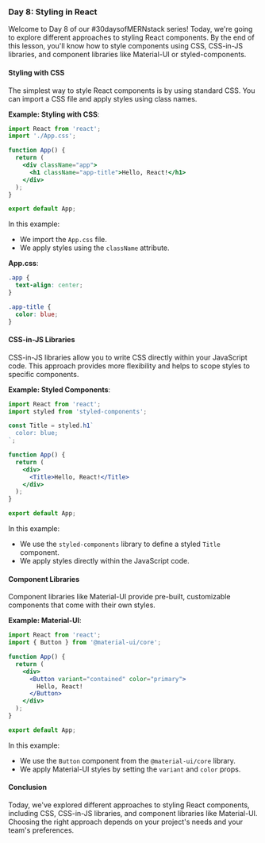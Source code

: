 ### Day 8: Styling in React

Welcome to Day 8 of our #30daysofMERNstack series! Today, we're going to explore different approaches to styling React components. By the end of this lesson, you'll know how to style components using CSS, CSS-in-JS libraries, and component libraries like Material-UI or styled-components.

#### Styling with CSS

The simplest way to style React components is by using standard CSS. You can import a CSS file and apply styles using class names.

**Example: Styling with CSS**:

```jsx
import React from 'react';
import './App.css';

function App() {
  return (
    <div className="app">
      <h1 className="app-title">Hello, React!</h1>
    </div>
  );
}

export default App;
```

In this example:
- We import the `App.css` file.
- We apply styles using the `className` attribute.

**App.css**:

```css
.app {
  text-align: center;
}

.app-title {
  color: blue;
}
```

#### CSS-in-JS Libraries

CSS-in-JS libraries allow you to write CSS directly within your JavaScript code. This approach provides more flexibility and helps to scope styles to specific components.

**Example: Styled Components**:

```jsx
import React from 'react';
import styled from 'styled-components';

const Title = styled.h1`
  color: blue;
`;

function App() {
  return (
    <div>
      <Title>Hello, React!</Title>
    </div>
  );
}

export default App;
```

In this example:
- We use the `styled-components` library to define a styled `Title` component.
- We apply styles directly within the JavaScript code.

#### Component Libraries

Component libraries like Material-UI provide pre-built, customizable components that come with their own styles.

**Example: Material-UI**:

```jsx
import React from 'react';
import { Button } from '@material-ui/core';

function App() {
  return (
    <div>
      <Button variant="contained" color="primary">
        Hello, React!
      </Button>
    </div>
  );
}

export default App;
```

In this example:
- We use the `Button` component from the `@material-ui/core` library.
- We apply Material-UI styles by setting the `variant` and `color` props.

#### Conclusion

Today, we've explored different approaches to styling React components, including CSS, CSS-in-JS libraries, and component libraries like Material-UI. Choosing the right approach depends on your project's needs and your team's preferences.